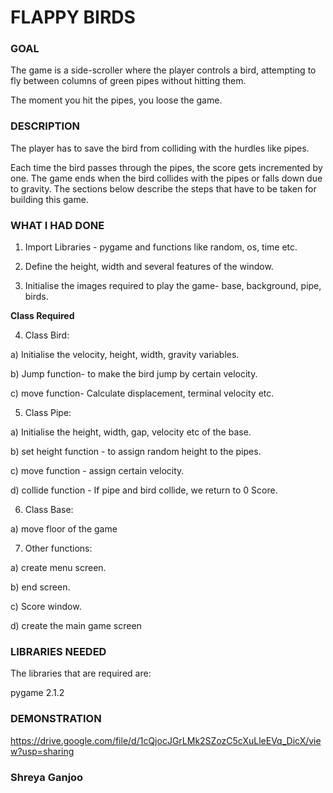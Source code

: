 # FLAPPY BIRDS #

### GOAL ###

The game is a side-scroller where the player controls a bird, attempting to fly between columns of green pipes without hitting them. 

The moment you hit the pipes, you loose the game. 

### DESCRIPTION ###

 The player has to save the bird from colliding with the hurdles like pipes.
 
 Each time the bird passes through the pipes, the score gets incremented by one. The game ends when the bird collides with the pipes or falls down due to gravity. The sections below describe the steps that have to be taken for building this game.


### WHAT I HAD DONE ### 

1) Import Libraries - pygame  and functions like random, os, time etc.

2) Define the height, width and several features of the window. 

3) Initialise the images required to play the game- base, background, pipe, birds.

**Class Required**

  4) Class Bird:

  a) Initialise the velocity, height, width, gravity variables.
  
  b) Jump function- to make the bird jump by certain velocity.
  
  c) move function- Calculate displacement, terminal velocity etc.
  
  5) Class Pipe: 

  a) Initialise the height, width, gap, velocity etc of the base.
  
  b) set height function - to assign random height to the pipes. 
  
  c) move function - assign certain velocity. 
  
  d) collide function - If pipe and bird collide, we return to 0 Score. 
  
  6) Class Base:
   
   a) move floor of the game 
   
  7) Other functions: 

  a) create menu screen. 
  
  b) end screen. 
  
  c) Score window. 
  
  d) create the main game screen 





### LIBRARIES NEEDED ###

The libraries that are required are: 

pygame 2.1.2 



### DEMONSTRATION ###

https://drive.google.com/file/d/1cQjocJGrLMk2SZozC5cXuLleEVq_DicX/view?usp=sharing

### Shreya Ganjoo ### 
